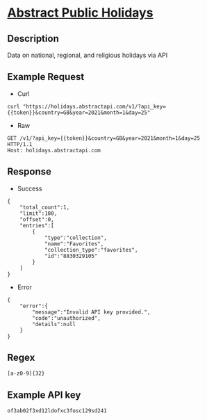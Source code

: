 # [Abstract Public Holidays](https://www.abstractapi.com/holidays-api)

## __Description__
Data on national, regional, and religious holidays via API

## __Example Request__
* Curl
```
curl "https://holidays.abstractapi.com/v1/?api_key={{token}}&country=GB&year=2021&month=1&day=25"
```

* Raw
```
GET /v1/?api_key={{token}}&country=GB&year=2021&month=1&day=25 HTTP/1.1
Host: holidays.abstractapi.com
```

## __Response__
* Success
```
{
    "total_count":1,
    "limit":100,
    "offset":0,
    "entries":[
        {
            "type":"collection",
            "name":"Favorites",
            "collection_type":"favorites",
            "id":"8830329105"
        }
    ]
}
```
* Error
```
{
    "error":{
        "message":"Invalid API key provided.",
        "code":"unauthorized",
        "details":null
    }
}
```

## __Regex__
```
[a-z0-9]{32}
```

## __Example API key__
```
of3ab02f3xd12ldofxc3fosc129sd241
```